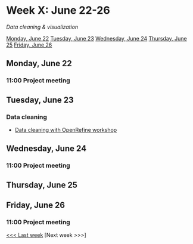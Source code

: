 # Week X: June 22-26

*Data cleaning & visualization*

[Monday, June 22](#monday-june-22) [Tuesday, June 23](#tuesday-june-23) [Wednesday, June 24](#wednesday-june-24) [Thursday, June 25](#thursday-june-25) [Friday, June 26](#friday-june-26)

## Monday, June 22

### 11:00 Project meeting

## Tuesday, June 23

### Data cleaning
- [Data cleaning with OpenRefine workshop](https://github.com/tri-cods/tidy-data)

## Wednesday, June 24

### 11:00 Project meeting

## Thursday, June 25

## Friday, June 26

### 11:00 Project meeting

[<<< Last week](/3-exhibitions.md) [Next week >>>]
